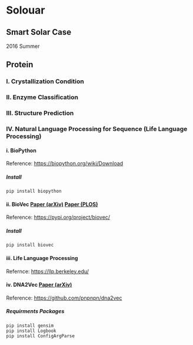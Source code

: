 # Solouar
## Smart Solar Case
2016 Summer

## Protein
### I. Crystallization Condition

### II. Enzyme Classification

### III. Structure Prediction

### IV. Natural Language Processing for Sequence (Life Language Processing)
#### i. BioPython
Reference: https://biopython.org/wiki/Download
##### Install
```
pip install biopython
```
#### ii. BioVec [Paper (arXiv)](https://arxiv.org/abs/1503.05140) [Paper (PLOS)](https://journals.plos.org/plosone/article?id=10.1371/journal.pone.0141287)
Reference: https://pypi.org/project/biovec/
##### Install
```
pip install biovec
```
#### iii. Life Language Processing
Refernce: https://llp.berkeley.edu/

#### iv. DNA2Vec [Paper (arXiv)](https://arxiv.org/abs/1701.06279)
Reference: https://github.com/pnpnpn/dna2vec
##### Requirments Packages
```
pip install gensim
pip install Logbook
pip install ConfigArgParse
```
